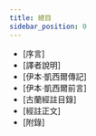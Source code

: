 ```yaml
---
title: 總目
sidebar_position: 0
---
```


- [序言]
- [譯者說明]
- [伊本·凱西爾傳記]
- [伊本·凱西爾前言]
- [古蘭經註目錄]
- [經註正文]
- [附錄]